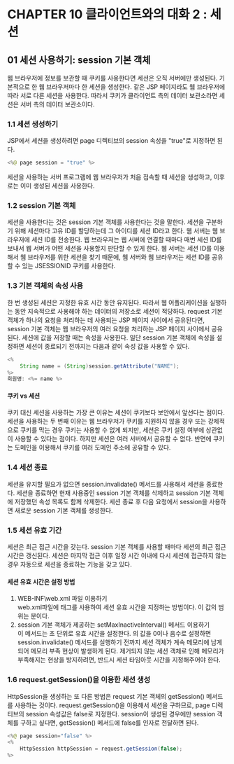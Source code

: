 # CHAPTER 10 클라이언트와의 대화 2 : 세션
## 01 세션 사용하기: session 기본 객체
웹 브라우저에 정보를 보관할 때 쿠키를 사용한다면 세션은 오직 서버에만 생성된다.
기본적으로 한 웹 브라우저마다 한 세션을 생성한다.
같은 JSP 페이지라도 웹 브라우저에 따라 서로 다른 세션을 사용한다.
따라서 쿠키가 클라이언트 측의 데이터 보관소라면 세션은 서버 측의 데이터 보관소이다.

### 1.1 세션 생성하기
JSP에서 세션을 생성하려면 page 디렉티브의 session 속성을 "true"로 지정하면 된다.
```java
<%@ page session = "true" %>
```
세션을 사용하는 서버 프로그램에 웹 브라우저가 처음 접속할 때 세션을 생성하고, 이후로는 이미 생성된 세션을 사용한다.

### 1.2 session 기본 객체
세션을 사용한다는 것은 session 기본 객체를 사용한다는 것을 말한다.
세션을 구분하기 위해 세션마다 고유 ID를 할당하는데 그 아이디를 세션 ID라고 한다. 웹 서버는 웹 브라우저에 세션 ID를 전송한다.
웹 브라우저는 웹 서버에 연결할 때마다 매번 세션 ID를 보내서 웹 서버가 어떤 세션을 사용할지 판단할 수 있게 한다.
웹 서버는 세션 ID를 이용해서 웹 브라우저를 위한 세션을 찾기 때문에, 웹 서버와 웹 브라우저는 세션 ID를 공유할 수 있는 JSESSIONID 쿠키를 사용한다.

### 1.3 기본 객체의 속성 사용
한 번 생성된 세션은 지정한 유효 시간 동안 유지된다. 
따라서 웹 어플리케이션을 실행하는 동안 지속적으로 사용해야 하는 데이터의 저장소로 세션이 적당하다.
request 기본 객체가 하나의 요청을 처리하는 데 사용되는 JSP 페이지 사이에서 공유된다면, session 기본 객체는 웹 브라우저의 여러 요청을 처리하는 JSP 페이지 사이에서 공유된다.
세션에 값을 저장할 때는 속성을 사용한다.
일단 session 기본 객체에 속성을 설정하면 세션이 종료되기 전까지는 다음과 같이 속성 값을 사용할 수 있다.
```java
<%
    String name = (String)session.getAttribute("NAME");
%>
회원명: <%= name %>
```

#### 쿠키 vs 세션
쿠키 대신 세션을 사용하는 가장 큰 이유는 세션이 쿠키보다 보안에서 앞선다는 점이다. 
세션을 사용하는 두 번째 이유는 웹 브라우저가 쿠키를 지원하지 않을 경우 또는 강제적으로 쿠키를 막는 경우 쿠키는 사용할 수 없게 되지만, 세션은 쿠키 설정 여부에 상관없이 사용할 수 있다는 점이다.
하지만 세션은 여러 서버에서 공유할 수 없다.
반면에 쿠키는 도메인을 이용해서 쿠키를 여러 도메인 주소에 공유할 수 있다.

### 1.4 세션 종료
세션을 유지할 필요가 없으면 session.invalidate() 메서드를 사용해서 세션을 종료한다. 세션을 종료하면 현재 사용중인 session 기본 객체를 삭제하고 session 기본 객체에 저장했던 속성 목록도 함께 삭제한다.
세션 종료 후 다음 요청에서 session을 사용하면 새로운 session 기본 객체를 생성한다.

### 1.5 세션 유효 기간
세션은 최근 접근 시간을 갖는다. session 기본 객체를 사용할 때마다 세션의 최근 접근 시간은 갱신된다.
세션은 마지막 접근 이후 일정 시간 이내에 다시 세션에 접근하지 않는 경우 자동으로 세션을 종료하는 기능을 갖고 있다.

#### 세션 유효 시간은 설정 방법
1. WEB-INF\web.xml 파일 이용하기<br>web.xml파일에 <session-config> 태그를 사용하여 세션 유효 시간을 지정하는 방법이다. 이 값의 범위는 분이다.
2. session 기본 객체가 제공하는 setMaxInactiveInterval() 메서드 이용하기<br>이 메서드는 초 단위로 유효 시간을 설정한다. <session-timeout>의 값을 0이나 음수로 설정하면 session.invalidate() 메서드를 실행하기 전까지 세션 객체가 계속 메모리에 남게 되어 메모리 부족 현상이 발생하게 된다. 제거되지 않는 세션 객체로 인해 메모리가 부족해지는 현상을 방지하려면, 반드시 세션 타임아웃 시간을 지정해주어야 한다.

### 1.6 request.getSession()을 이용한 세션 생성
HttpSession을 생성하는 또 다른 방법은 request 기본 객체의 getSession() 메서드를 사용하는 것이다. 
request.getSession()을 이용해서 세션을 구하므로, page 디렉티브의 session 속성값은 false로 지정한다.
session이 생성된 경우에만 session 객체를 구하고 싶다면, getSession() 메서드에 false를 인자로 전달하면 된다.
```java
<%@ page session="false" %>
<%
    HttpSession httpSession = request.getSession(false);
%>
```